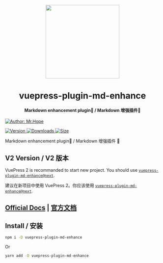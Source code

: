 <!-- markdownlint-disable -->
<p align="center">
  <img width="240" src="https://vuepress-theme-hope.github.io/logo.svg" style="text-align: center;"/>
</p>
<h1 align="center">vuepress-plugin-md-enhance</h1>
<h4 align="center">Markdown enhancement plugin📄 / Markdown 增强插件📄</h4>

[![Author: Mr.Hope](https://img.shields.io/badge/Author-Mr.Hope-blue.svg?style=for-the-badge)](https://mrhope.site)

<!-- markdownlint-restore -->

[![Version](https://img.shields.io/npm/v/vuepress-plugin-md-enhance.svg?style=flat-square&logo=npm) ![Downloads](https://img.shields.io/npm/dm/vuepress-plugin-md-enhance.svg?style=flat-square&logo=npm) ![Size](https://img.shields.io/bundlephobia/min/vuepress-plugin-md-enhance?style=flat-square&logo=npm)](https://www.npmjs.com/package/vuepress-plugin-md-enhance)

Markdown enhancement plugin📄 / Markdown 增强插件 📄

## V2 Version / V2 版本

VuePress 2 is recommanded to start new project. You should use [`vuepress-plugin-md-enhance@next`](https://vuepress-theme-hope.github.io/v2/md-enhance/).

建议在新项目中使用 VuePress 2。你应该使用 [`vuepress-plugin-md-enhance@next`](https://vuepress-theme-hope.gitee.io/v2/md-enhance/zh/).

## [Official Docs](https://vuepress-theme-hope.github.io/v1/md-enhance/) | [官方文档](https://vuepress-theme-hope.gitee.io/v1/md-enhance/zh/)

## Install / 安装

```bash
npm i -D vuepress-plugin-md-enhance
```

Or

```bash
yarn add -D vuepress-plugin-md-enhance
```
